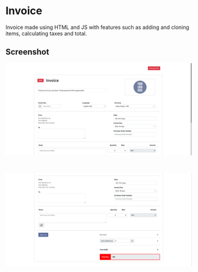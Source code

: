# Invoice

Invoice made using HTML and JS with features such as adding and cloning items, calculating taxes and total.

## Screenshot

![Working - 1](./res/1.png)

<br>

![Working - 2](./res/2.png)